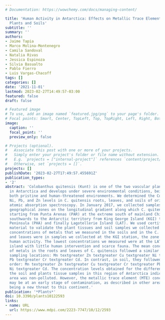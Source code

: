 ```yaml
---
# Documentation: https://wowchemy.com/docs/managing-content/

title: 'Human Activity in Antarctica: Effects on Metallic Trace Elements (MTEs) in
  Plants and Soils'
subtitle: ''
summary: ''
authors:
- Jaime Tapia
- Marco Molina-Montenegro
- Camila Sandoval
- Natalia Rivas
- Jessica Espinoza
- Silvia Basualto
- Pablo Fierro
- Luis Vargas-Chacoff
tags: []
categories: []
date: '2021-11-01'
lastmod: 2023-02-27T14:49:57-03:00
featured: false
draft: false

# Featured image
# To use, add an image named `featured.jpg/png` to your page's folder.
# Focal points: Smart, Center, TopLeft, Top, TopRight, Left, Right, BottomLeft, Bottom, BottomRight.
image:
  caption: ''
  focal_point: ''
  preview_only: false

# Projects (optional).
#   Associate this post with one or more of your projects.
#   Simply enter your project's folder or file name without extension.
#   E.g. `projects = ["internal-project"]` references `content/project/deep-learning/index.md`.
#   Otherwise, set `projects = []`.
projects: []
publishDate: '2023-02-27T17:49:57.455691Z'
publication_types:
- '2'
abstract: 'Colobanthus quitensis (Kunt) is one of the two vascular plant species present
  in Antarctica and develops under severe environmental conditions, being found in
  both pristine and human-threatened environments. We determined the Cd, Cr, Cu, Mn,
  Ni, Pb, and Zn levels in C. quitensis roots, leaves, and soils of origin using flame
  atomic absorption spectroscopy. In January 2017, we collected samples from four
  geographical zones on the longitudinal gradient along which C. quitensis is distributed,
  starting from Punta Arenas (PAR) at the extreme south of mainland Chile and moving
  southwards to the Antarctic territory from King George Island (KGI) to Hannah Point
  Peninsula (PHA) and finally Lagotellerie Island (LAT). We used certified reference
  material to validate the plant tissues and soil samples we collected. The highest
  concentrations of metals that we measured in the soils and in the C. quitensis roots
  and leaves were in samples we collected at the KGI station, the zone with the greatest
  human activity. The lowest concentrations we measured were at the LAT station, an
  island with little human intervention and scarce fauna. The mean concentrations
  of metals in the roots and leaves of C. quitensis followed a similar order at all
  sampling locations: Mn textgreater Zn textgreater Cu textgreater Ni textgreater
  Pb textgreater Cr textgreater Cd. In contrast, in soil, they followed the following
  order: Mn textgreater Zn textgreater Cu textgreater Cr textgreater Pb textgreater
  Ni textgreater Cd. The concentration levels obtained for the different metals in
  the soil and plants tissue samples in this region of Antarctica indicated that the
  area was non-polluted. However, the metallic trace element (MTE) concentrations
  may be at an early stage of contamination, as described in other areas of the Antarctic,
  being a new threat to this continent.'
publication: '*Plants*'
doi: 10.3390/plants10122593
links:
- name: URL
  url: https://www.mdpi.com/2223-7747/10/12/2593
---
```

